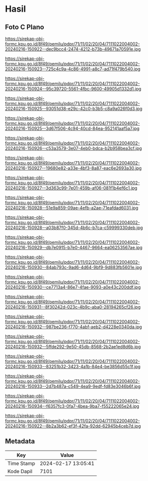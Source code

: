 # Hasil

## Foto C Plano

https://sirekap-obj-formc.kpu.go.id/8f49/pemilu/pdpr/71/11/02/20/04/7111022004002-20240216-150922--dec9bcc4-2474-4212-b73b-49671a70591e.jpg

https://sirekap-obj-formc.kpu.go.id/8f49/pemilu/pdpr/71/11/02/20/04/7111022004002-20240216-150923--725c4c9a-4c86-4991-a8c7-ad71f479b540.jpg

https://sirekap-obj-formc.kpu.go.id/8f49/pemilu/pdpr/71/11/02/20/04/7111022004002-20240216-150924--95c39720-5561-4fbc-9600-49905d1332d1.jpg

https://sirekap-obj-formc.kpu.go.id/8f49/pemilu/pdpr/71/11/02/20/04/7111022004002-20240216-150925--93051d38-e29c-42c0-b3b5-c8a9a026f0d3.jpg

https://sirekap-obj-formc.kpu.go.id/8f49/pemilu/pdpr/71/11/02/20/04/7111022004002-20240216-150925--3d67f506-4c94-40cd-84ea-952141aaf5a7.jpg

https://sirekap-obj-formc.kpu.go.id/8f49/pemilu/pdpr/71/11/02/20/04/7111022004002-20240216-150926--c53a3579-3e07-4eb0-bdca-b2b958bea3cf.jpg

https://sirekap-obj-formc.kpu.go.id/8f49/pemilu/pdpr/71/11/02/20/04/7111022004002-20240216-150927--19680e82-a33e-4bf3-8a87-eac6e2693a30.jpg

https://sirekap-obj-formc.kpu.go.id/8f49/pemilu/pdpr/71/11/02/20/04/7111022004002-20240216-150927--3d363c99-7e01-459b-af06-081f1b4ef6c1.jpg

https://sirekap-obj-formc.kpu.go.id/8f49/pemilu/pdpr/71/11/02/20/04/7111022004002-20240216-150928--51e9a859-09ae-4efb-a2ae-71eafdad6031.jpg

https://sirekap-obj-formc.kpu.go.id/8f49/pemilu/pdpr/71/11/02/20/04/7111022004002-20240216-150928--a03b87f0-345d-4b6c-b7ca-c59999330deb.jpg

https://sirekap-obj-formc.kpu.go.id/8f49/pemilu/pdpr/71/11/02/20/04/7111022004002-20240216-150929--db7e0915-b7e0-4467-9664-ea06253567ae.jpg

https://sirekap-obj-formc.kpu.go.id/8f49/pemilu/pdpr/71/11/02/20/04/7111022004002-20240216-150930--84ab793c-9ad6-4d64-9bf9-9d883fb5601e.jpg

https://sirekap-obj-formc.kpu.go.id/8f49/pemilu/pdpr/71/11/02/20/04/7111022004002-20240216-150930--ce7713a4-86e7-4fae-9093-a0e43c200ddf.jpg

https://sirekap-obj-formc.kpu.go.id/8f49/pemilu/pdpr/71/11/02/20/04/7111022004002-20240216-150931--8f30242d-023c-4b9c-aba0-28194265cf26.jpg

https://sirekap-obj-formc.kpu.go.id/8f49/pemilu/pdpr/71/11/02/20/04/7111022004002-20240216-150932--987be236-f770-4abf-aeb2-d4228e0340da.jpg

https://sirekap-obj-formc.kpu.go.id/8f49/pemilu/pdpr/71/11/02/20/04/7111022004002-20240216-150932--5ffde292-9e50-45db-8568-2b2ae1ed8d6b.jpg

https://sirekap-obj-formc.kpu.go.id/8f49/pemilu/pdpr/71/11/02/20/04/7111022004002-20240216-150933--83251b32-3423-4a1b-84e4-be3856d55c1f.jpg

https://sirekap-obj-formc.kpu.go.id/8f49/pemilu/pdpr/71/11/02/20/04/7111022004002-20240216-150933--2d7b487a-c549-4ea9-9edf-fd83e3046b6f.jpg

https://sirekap-obj-formc.kpu.go.id/8f49/pemilu/pdpr/71/11/02/20/04/7111022004002-20240216-150934--f6357fc3-0fa7-4bea-9ba7-f55222065e24.jpg

https://sirekap-obj-formc.kpu.go.id/8f49/pemilu/pdpr/71/11/02/20/04/7111022004002-20240216-150922--8b2a3b62-ef3f-42fa-92dd-62945b4ceb7d.jpg


## Metadata

| Key        | Value               |
| ---------- | ------------------- |
| Time Stamp | 2024-02-17 13:05:41 |
| Kode Dapil | 7101                |



